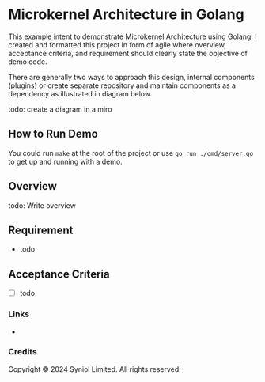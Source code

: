 # Microkernel Architecture in Golang
This example intent to demonstrate Microkernel Architecture using Golang. I created and formatted this project in 
form of agile where overview, acceptance criteria, and requirement should clearly state the objective of demo code.

There are generally two ways to approach this design, internal components (plugins) or create separate repository and 
maintain components as a dependency as illustrated in diagram below.

todo: create a diagram in a miro


## How to Run Demo
You could run `make` at the root of the project or use `go run ./cmd/server.go` to get up and running with a demo.


## Overview
todo: Write overview


## Requirement
 * todo


## Acceptance Criteria
 * [ ] todo




### Links
 * []()



### Credits
Copyright &copy; 2024 Syniol Limited. All rights reserved.
